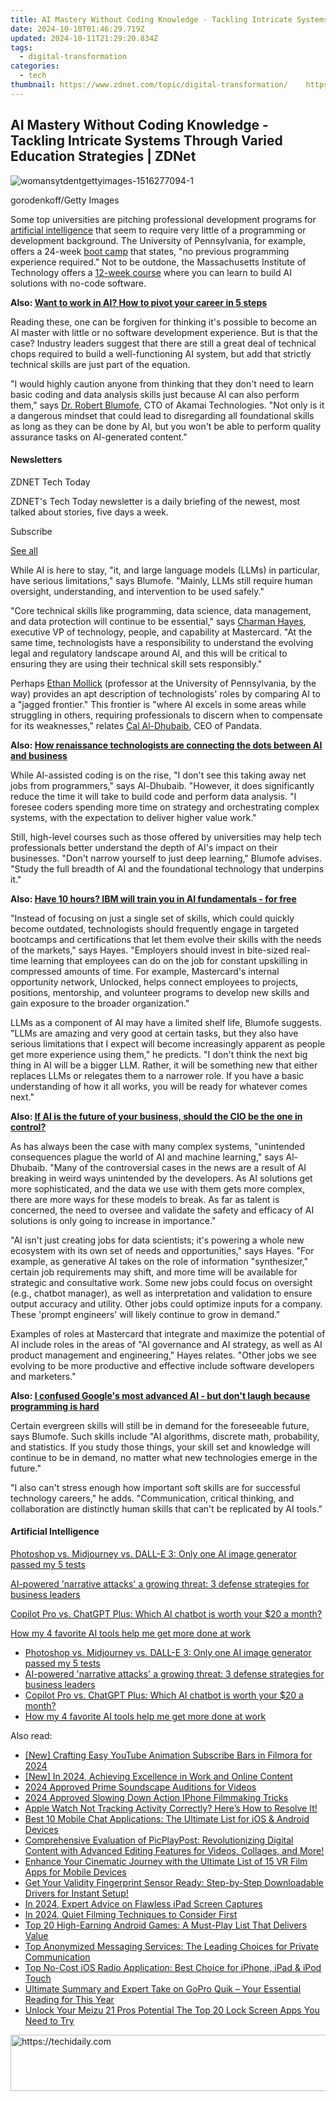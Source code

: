```yaml
---
title: AI Mastery Without Coding Knowledge - Tackling Intricate Systems Through Varied Education Strategies | ZDNet
date: 2024-10-10T01:46:29.719Z
updated: 2024-10-11T21:29:20.834Z
tags:
  - digital-transformation
categories:
  - tech
thumbnail: https://www.zdnet.com/topic/digital-transformation/    https://www.zdnet.com/a/img/resize/e149cfc00e4df97a5981d8792f475661eb0662cc/2024/02/23/9dc72282-bcc7-462d-9db4-e1f985daf53b/womansytdentgettyimages-1516277094-1.jpg?width=170&height=128&fit=crop&auto=webp
---
```


## AI Mastery Without Coding Knowledge - Tackling Intricate Systems Through Varied Education Strategies | ZDNet

![womansytdentgettyimages-1516277094-1](https://www.zdnet.com/a/img/resize/1b1252c3678db6fb2fb8b3c5aa960ad4afa392ac/2024/02/23/9dc72282-bcc7-462d-9db4-e1f985daf53b/womansytdentgettyimages-1516277094-1.jpg?auto=webp&width=1280)

gorodenkoff/Getty Images

Some top universities are pitching professional development programs for [artificial intelligence](https://www.zdnet.com/article/what-is-ai-heres-everything-you-need-to-know-about-artificial-intelligence/) that seem to require very little of a programming or development background. The University of Pennsylvania, for example, offers a 24-week [boot camp](https://bootcamp.sas.upenn.edu/artificial-intelligence/landing/?s=Google-Unbranded&dki=Learn%20Artificial%20Intelligence%20Online&pkw=career%20artificial%20intelligence&pcrid=685052445264&pmt=e&utm%5Fsource=google&utm%5Fmedium=cpc&utm%5Fcampaign=GGL%7CUNIVERSITY-OF-PENNSYLVANIA%7CSEM%7CArtificial-Intelligence%7C-%7CONL%7CTIER-1%7CALL%7CNBD%7C-%7CCore%7CCareer&utm%5Fterm=career%20artificial%20intelligence&s=google&k=career%20artificial%20intelligence&utm%5Fadgroupid=158539446642&utm%5Flocationphysicalms=9007195&utm%5Fmatchtype=e&utm%5Fnetwork=g&utm%5Fdevice=c&utm%5Fcontent=685052445264&utm%5Fplacement=&gad%5Fsource=1&gclid=CjwKCAiA29auBhBxEiwAnKcSqo1ZoLcoPOEoM-dTm4j3gulOAjZxJeC2dsRKDSn6LVnYX%5FZyZRY7phoCsUQQAvD%5FBwE&gclsrc=aw.ds) that states, "no previous programming experience required." Not to be outdone, the Massachusetts Institute of Technology offers a [12-week course](https://professionalonline2.mit.edu/no-code-artificial-intelligence-machine-learning-online-program?&utm%5Fsource=google&utm%5Fmedium=search&utm%5Fcampaign=NCAIML%5Fint%5FSearch%5FGeneric%5FPhrase%5FUS%5FE&campaign%5Fid=17210902206&adgroup%5Fid=136165136763&ad%5Fid=597155061526&utm%5Ftarget=kwd-2224281969529&Keyword=careers%20in%20ai&placement=&gad%5Fsource=1&gclid=CjwKCAiA29auBhBxEiwAnKcSqolhhkvyuXEHqCa23OT5VZoPXBP3aHLoGbRZjQXuxDMvBT6cNqS25xoCExwQAvD%5FBwE) where you can learn to build AI solutions with no-code software.

**Also: [Want to work in AI? How to pivot your career in 5 steps](https://www.zdnet.com/article/want-to-work-in-ai-how-to-pivot-your-career-in-5-steps/)**

Reading these, one can be forgiven for thinking it's possible to become an AI master with little or no software development experience. But is that the case? Industry leaders suggest that there are still a great deal of technical chops required to build a well-functioning AI system, but add that strictly technical skills are just part of the equation.

"I would highly caution anyone from thinking that they don't need to learn basic coding and data analysis skills just because AI can also perform them," says [Dr. Robert Blumofe](https://www.akamai.com/company/leadership/executive-team/robert-blumofe), CTO of Akamai Technologies. "Not only is it a dangerous mindset that could lead to disregarding all foundational skills as long as they can be done by AI, but you won't be able to perform quality assurance tasks on AI-generated content." 

#### Newsletters

ZDNET Tech Today

ZDNET's Tech Today newsletter is a daily briefing of the newest, most talked about stories, five days a week.

 Subscribe

[See all](https://www.zdnet.com/newsletters/)

While AI is here to stay, "it, and large language models (LLMs) in particular, have serious limitations," says Blumofe. "Mainly, LLMs still require human oversight, understanding, and intervention to be used safely."

"Core technical skills like programming, data science, data management, and data protection will continue to be essential," says [Charman Hayes](https://www.linkedin.com/in/charman-hayes-35750910/), executive VP of technology, people, and capability at Mastercard. "At the same time, technologists have a responsibility to understand the evolving legal and regulatory landscape around AI, and this will be critical to ensuring they are using their technical skill sets responsibly."

Perhaps [Ethan Mollick](https://mgmt.wharton.upenn.edu/profile/emollick/) (professor at the University of Pennsylvania, by the way) provides an apt description of technologists' roles by comparing AI to a "jagged frontier." This frontier is "where AI excels in some areas while struggling in others, requiring professionals to discern when to compensate for its weaknesses," relates [Cal Al-Dhubaib](https://www.linkedin.com/in/dhubaib/), CEO of Pandata. 

**Also: [How renaissance technologists are connecting the dots between AI and business](https://www.zdnet.com/article/how-renaissance-technologists-are-connecting-the-dots-between-ai-and-business/)**

While AI-assisted coding is on the rise, "I don't see this taking away net jobs from programmers," says Al-Dhubaib. "However, it does significantly reduce the time it will take to build code and perform data analysis. "I foresee coders spending more time on strategy and orchestrating complex systems, with the expectation to deliver higher value work."

Still, high-level courses such as those offered by universities may help tech professionals better understand the depth of AI's impact on their businesses. "Don't narrow yourself to just deep learning," Blumofe advises. "Study the full breadth of AI and the foundational technology that underpins it."

**Also: [Have 10 hours? IBM will train you in AI fundamentals - for free](https://www.zdnet.com/article/have-10-hours-ibm-will-train-you-in-ai-fundamentals-for-free/)**

"Instead of focusing on just a single set of skills, which could quickly become outdated, technologists should frequently engage in targeted bootcamps and certifications that let them evolve their skills with the needs of the markets," says Hayes. "Employers should invest in bite-sized real-time learning that employees can do on the job for constant upskilling in compressed amounts of time. For example, Mastercard's internal opportunity network, Unlocked, helps connect employees to projects, positions, mentorship, and volunteer programs to develop new skills and gain exposure to the broader organization." 

LLMs as a component of AI may have a limited shelf life, Blumofe suggests. "LLMs are amazing and very good at certain tasks, but they also have serious limitations that I expect will become increasingly apparent as people get more experience using them," he predicts. "I don't think the next big thing in AI will be a bigger LLM. Rather, it will be something new that either replaces LLMs or relegates them to a narrower role. If you have a basic understanding of how it all works, you will be ready for whatever comes next." 

**Also: [If AI is the future of your business, should the CIO be the one in control?](https://www.zdnet.com/article/if-ai-is-the-future-of-your-business-should-the-cio-be-in-control/)**

As has always been the case with many complex systems, "unintended consequences plague the world of AI and machine learning," says Al-Dhubaib. "Many of the controversial cases in the news are a result of AI breaking in weird ways unintended by the developers. As AI solutions get more sophisticated, and the data we use with them gets more complex, there are more ways for these models to break. As far as talent is concerned, the need to oversee and validate the safety and efficacy of AI solutions is only going to increase in importance." 

"AI isn't just creating jobs for data scientists; it's powering a whole new ecosystem with its own set of needs and opportunities," says Hayes. "For example, as generative AI takes on the role of information "synthesizer," certain job requirements may shift, and more time will be available for strategic and consultative work. Some new jobs could focus on oversight (e.g., chatbot manager), as well as interpretation and validation to ensure output accuracy and utility. Other jobs could optimize inputs for a company. These 'prompt engineers' will likely continue to grow in demand."  
  
Examples of roles at Mastercard that integrate and maximize the potential of AI include roles in the areas of "AI governance and AI strategy, as well as AI product management and engineering," Hayes relates. "Other jobs we see evolving to be more productive and effective include software developers and marketers."

**Also: [I confused Google's most advanced AI - but don't laugh because programming is hard](https://www.zdnet.com/article/i-confused-googles-most-advanced-ai-but-dont-laugh-because-programming-is-hard/)**

Certain evergreen skills will still be in demand for the foreseeable future, says Blumofe. Such skills include "AI algorithms, discrete math, probability, and statistics. If you study those things, your skill set and knowledge will continue to be in demand, no matter what new technologies emerge in the future."   
  
"I also can't stress enough how important soft skills are for successful technology careers," he adds. "Communication, critical thinking, and collaboration are distinctly human skills that can't be replicated by AI tools."

#### Artificial Intelligence

[Photoshop vs. Midjourney vs. DALL-E 3: Only one AI image generator passed my 5 tests](https://www.zdnet.com/article/is-photoshops-new-text-to-image-as-good-as-midjourney-and-dall-e-we-test-it-and-see/ "Photoshop vs. Midjourney vs. DALL-E 3: Only one AI image generator passed my 5 tests")

[AI-powered 'narrative attacks' a growing threat: 3 defense strategies for business leaders](https://www.zdnet.com/article/ai-powered-narrative-attacks-a-growing-threat-3-defense-strategies-for-business-leaders/ "AI-powered 'narrative attacks' a growing threat: 3 defense strategies for business leaders")

[Copilot Pro vs. ChatGPT Plus: Which AI chatbot is worth your $20 a month?](https://www.zdnet.com/article/copilot-pro-vs-chatgpt-plus-which-is-ai-chatbot-is-worth-your-20-a-month/ "Copilot Pro vs. ChatGPT Plus: Which AI chatbot is worth your $20 a month?")

[How my 4 favorite AI tools help me get more done at work](https://www.zdnet.com/article/how-my-4-favorite-ai-tools-help-me-get-more-done-at-work/ "How my 4 favorite AI tools help me get more done at work")

* [Photoshop vs. Midjourney vs. DALL-E 3: Only one AI image generator passed my 5 tests](https://www.zdnet.com/article/is-photoshops-new-text-to-image-as-good-as-midjourney-and-dall-e-we-test-it-and-see/ "Photoshop vs. Midjourney vs. DALL-E 3: Only one AI image generator passed my 5 tests")
* [AI-powered 'narrative attacks' a growing threat: 3 defense strategies for business leaders](https://www.zdnet.com/article/ai-powered-narrative-attacks-a-growing-threat-3-defense-strategies-for-business-leaders/ "AI-powered 'narrative attacks' a growing threat: 3 defense strategies for business leaders")
* [Copilot Pro vs. ChatGPT Plus: Which AI chatbot is worth your $20 a month?](https://www.zdnet.com/article/copilot-pro-vs-chatgpt-plus-which-is-ai-chatbot-is-worth-your-20-a-month/ "Copilot Pro vs. ChatGPT Plus: Which AI chatbot is worth your $20 a month?")
* [How my 4 favorite AI tools help me get more done at work](https://www.zdnet.com/article/how-my-4-favorite-ai-tools-help-me-get-more-done-at-work/ "How my 4 favorite AI tools help me get more done at work")

<ins class="adsbygoogle"
     style="display:block"
     data-ad-format="autorelaxed"
     data-ad-client="ca-pub-7571918770474297"
     data-ad-slot="1223367746"></ins>

<ins class="adsbygoogle"
     style="display:block"
     data-ad-client="ca-pub-7571918770474297"
     data-ad-slot="8358498916"
     data-ad-format="auto"
     data-full-width-responsive="true"></ins>

<span class="atpl-alsoreadstyle">Also read:</span>
<div><ul>
<li><a href="https://facebook-video-footage.techidaily.com/new-crafting-easy-youtube-animation-subscribe-bars-in-filmora-for-2024/"><u>[New] Crafting Easy YouTube Animation Subscribe Bars in Filmora for 2024</u></a></li>
<li><a href="https://youtube-web.techidaily.com/n-2024-achieving-excellence-in-work-and-online-content/"><u>[New] In 2024, Achieving Excellence in Work and Online Content</u></a></li>
<li><a href="https://extra-approaches.techidaily.com/2024-approved-prime-soundscape-auditions-for-videos/"><u>2024 Approved Prime Soundscape Auditions for Videos</u></a></li>
<li><a href="https://on-screen-recording.techidaily.com/2024-approved-slowing-down-action-iphone-filmmaking-tricks/"><u>2024 Approved Slowing Down Action IPhone Filmmaking Tricks</u></a></li>
<li><a href="https://technical-tips.techidaily.com/apple-watch-not-tracking-activity-correctly-heres-how-to-resolve-it/"><u>Apple Watch Not Tracking Activity Correctly? Here’s How to Resolve It!</u></a></li>
<li><a href="https://app-tips.techidaily.com/best-10-mobile-chat-applications-the-ultimate-list-for-ios-and-android-devices/"><u>Best 10 Mobile Chat Applications: The Ultimate List for iOS & Android Devices</u></a></li>
<li><a href="https://app-tips.techidaily.com/1723620191401-comprehensive-evaluation-of-picplaypost-revolutionizing-digital-content-with-advanced-editing-features-for-videos-collages-and-more/"><u>Comprehensive Evaluation of PicPlayPost: Revolutionizing Digital Content with Advanced Editing Features for Videos, Collages, and More!</u></a></li>
<li><a href="https://app-tips.techidaily.com/enhance-your-cinematic-journey-with-the-ultimate-list-of-15-vr-film-apps-for-mobile-devices/"><u>Enhance Your Cinematic Journey with the Ultimate List of 15 VR Film Apps for Mobile Devices</u></a></li>
<li><a href="https://hardware-updates.techidaily.com/1722977064171-get-your-validity-fingerprint-sensor-ready-step-by-step-downloadable-drivers-for-instant-setup/"><u>Get Your Validity Fingerprint Sensor Ready: Step-by-Step Downloadable Drivers for Instant Setup!</u></a></li>
<li><a href="https://remote-screen-capture.techidaily.com/in-2024-expert-advice-on-flawless-ipad-screen-captures/"><u>In 2024, Expert Advice on Flawless iPad Screen Captures</u></a></li>
<li><a href="https://digital-screen-recording.techidaily.com/in-2024-quiet-filming-techniques-to-consider-first/"><u>In 2024, Quiet Filming Techniques to Consider First</u></a></li>
<li><a href="https://app-tips.techidaily.com/top-20-high-earning-android-games-a-must-play-list-that-delivers-value/"><u>Top 20 High-Earning Android Games: A Must-Play List That Delivers Value</u></a></li>
<li><a href="https://app-tips.techidaily.com/top-anonymized-messaging-services-the-leading-choices-for-private-communication/"><u>Top Anonymized Messaging Services: The Leading Choices for Private Communication</u></a></li>
<li><a href="https://app-tips.techidaily.com/top-no-cost-ios-radio-application-best-choice-for-iphone-ipad-and-ipod-touch/"><u>Top No-Cost iOS Radio Application: Best Choice for iPhone, iPad & iPod Touch</u></a></li>
<li><a href="https://app-tips.techidaily.com/ultimate-summary-and-expert-take-on-gopro-quik-your-essential-reading-for-this-year/"><u>Ultimate Summary and Expert Take on GoPro Quik – Your Essential Reading for This Year</u></a></li>
<li><a href="https://android-unlock.techidaily.com/unlock-your-meizu-21-pros-potential-the-top-20-lock-screen-apps-you-need-to-try-by-drfone-android/"><u>Unlock Your Meizu 21 Pros Potential The Top 20 Lock Screen Apps You Need to Try</u></a></li>
</ul></div>

<!-- affiliate ads begin -->
<a href="https://imp.i110150.net/c/5597632/798161/11305" target="_top" id="798161">
  <img src="//a.impactradius-go.com/display-ad/11305-798161" border="0" alt="https://techidaily.com" width="728" height="90"/>
</a>
<img height="0" width="0" src="https://imp.i110150.net/i/5597632/798161/11305" style="position:absolute;visibility:hidden;" border="0" />
<!-- affiliate ads end -->

